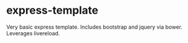 express-template
================

Very basic express template. Includes bootstrap and jquery via bower. Leverages livereload.
